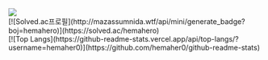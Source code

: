 <div>
<a href="https://hemahero.tistory.com/"><img src="https://img.shields.io/badge/Tistory-000000?style=flat-square&logo=Tistory&logoColor=white"/></a>
<br>
</div>
[![Solved.ac프로필](http://mazassumnida.wtf/api/mini/generate_badge?boj=hemahero)](https://solved.ac/hemahero)
<br>
[![Top Langs](https://github-readme-stats.vercel.app/api/top-langs/?username=hemaher0)](https://github.com/hemaher0/github-readme-stats)
<br>
